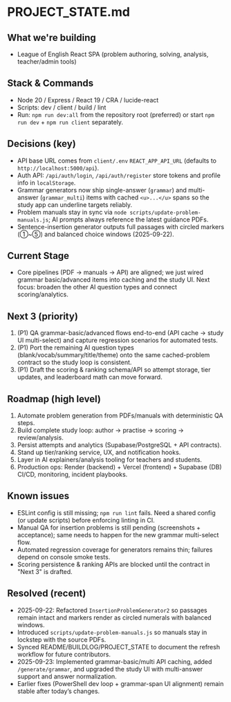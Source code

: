 ﻿# PROJECT_STATE.md

## What we're building
- League of English React SPA (problem authoring, solving, analysis, teacher/admin tools)

## Stack & Commands
- Node 20 / Express / React 19 / CRA / lucide-react
- Scripts: dev / client / build / lint
- Run: `npm run dev:all` from the repository root (preferred) or start `npm run dev` + `npm run client` separately.

## Decisions (key)
- API base URL comes from `client/.env` `REACT_APP_API_URL` (defaults to `http://localhost:5000/api`).
- Auth API: `/api/auth/login`, `/api/auth/register` store tokens and profile info in `localStorage`.
- Grammar generators now ship single-answer (`grammar`) and multi-answer (`grammar_multi`) items with cached `<u>...</u>` spans so the study app can underline targets reliably.
- Problem manuals stay in sync via `node scripts/update-problem-manuals.js`; AI prompts always reference the latest guidance PDFs.
- Sentence-insertion generator outputs full passages with circled markers (①~⑤) and balanced choice windows (2025-09-22).

## Current Stage
- Core pipelines (PDF → manuals → API) are aligned; we just wired grammar basic/advanced items into caching and the study UI. Next focus: broaden the other AI question types and connect scoring/analytics.

## Next 3 (priority)
1) (P1) QA grammar-basic/advanced flows end-to-end (API cache → study UI multi-select) and capture regression scenarios for automated tests.
2) (P1) Port the remaining AI question types (blank/vocab/summary/title/theme) onto the same cached-problem contract so the study loop is consistent.
3) (P1) Draft the scoring & ranking schema/API so attempt storage, tier updates, and leaderboard math can move forward.

## Roadmap (high level)
1. Automate problem generation from PDFs/manuals with deterministic QA steps.
2. Build complete study loop: author → practise → scoring → review/analysis.
3. Persist attempts and analytics (Supabase/PostgreSQL + API contracts).
4. Stand up tier/ranking service, UX, and notification hooks.
5. Layer in AI explainers/analysis tooling for teachers and students.
6. Production ops: Render (backend) + Vercel (frontend) + Supabase (DB) CI/CD, monitoring, incident playbooks.

## Known issues
- ESLint config is still missing; `npm run lint` fails. Need a shared config (or update scripts) before enforcing linting in CI.
- Manual QA for insertion problems is still pending (screenshots + acceptance); same needs to happen for the new grammar multi-select flow.
- Automated regression coverage for generators remains thin; failures depend on console smoke tests.
- Scoring persistence & ranking APIs are blocked until the contract in "Next 3" is drafted.

## Resolved (recent)
- 2025-09-22: Refactored `InsertionProblemGenerator2` so passages remain intact and markers render as circled numerals with balanced windows.
- Introduced `scripts/update-problem-manuals.js` so manuals stay in lockstep with the source PDFs.
- Synced README/BUILDLOG/PROJECT_STATE to document the refresh workflow for future contributors.
- 2025-09-23: Implemented grammar-basic/multi API caching, added `/generate/grammar`, and upgraded the study UI with multi-answer support and answer normalization.
- Earlier fixes (PowerShell dev loop + grammar-span UI alignment) remain stable after today’s changes.
